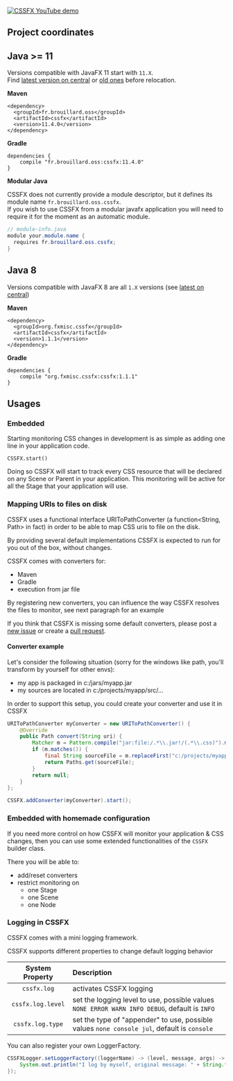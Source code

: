 [![CSSFX YouTube demo](http://img.youtube.com/vi/RELKg32xEWU/0.jpg)](http://www.youtube.com/watch?v=RELKg32xEWU)

## Project coordinates

## Java >= 11

Versions compatible with JavaFX 11 start with `11.X`.  
Find [latest version on central](https://search.maven.org/search?q=g:fr.brouillard.oss%20AND%20a:cssfx) or [old ones](https://search.maven.org/search?q=g:org.fxmisc.cssfx%20AND%20a:cssfx) before relocation.

__Maven__

```
<dependency>
  <groupId>fr.brouillard.oss</groupId>
  <artifactId>cssfx</artifactId>
  <version>11.4.0</version>
</dependency>
```

__Gradle__

```
dependencies {
    compile "fr.brouillard.oss:cssfx:11.4.0"
}
```
__Modular Java__

CSSFX does not currently provide a module descriptor, but it defines its module name `fr.brouillard.oss.cssfx`.  
If you wish to use CSSFX from a modular javafx application you will need to require it for the moment as an automatic module.
```java
// module-info.java 
module your.module.name {
  requires fr.brouillard.oss.cssfx;
}
```

## Java 8

Versions compatible with JavaFX 8 are all `1.X` versions (see [latest on central](https://search.maven.org/search?q=g:org.fxmisc.cssfx%20AND%20a:cssfx%20AND%20v:1.*))

__Maven__

```
<dependency>
  <groupId>org.fxmisc.cssfx</groupId>
  <artifactId>cssfx</artifactId>
  <version>1.1.1</version>
</dependency>
```

__Gradle__

```
dependencies {
    compile "org.fxmisc.cssfx:cssfx:1.1.1"
}
```

## Usages

### Embedded

Starting monitoring CSS changes in development is as simple as adding one line in your application code.

```
CSSFX.start()
```

Doing so CSSFX will start to track every CSS resource that will be declared on any Scene or Parent in your application. This monitoring will be active for all the Stage that your application will use.

### Mapping URIs to files on disk

CSSFX uses a functional interface URIToPathConverter (a function<String, Path> in fact) in order to be able to map CSS uris to file on the disk.

By providing several default implementations CSSFX is expected to run for you out of the box, without changes.

CSSFX comes with converters for:

- Maven
- Gradle
- execution from jar file

By registering new converters, you can influence the way CSSFX resolves the files to monitor, see next paragraph for an example

If you think that CSSFX is missing some default converters, please post a [new issue](https://github.com/McFoggy/cssfx/issues/new) or create a [pull request](https://github.com/McFoggy/cssfx/compare/).

#### Converter example

Let's consider the following situation (sorry for the windows like path, you'll transform by yourself for other envs):

* my app is packaged in c:/jars/myapp.jar
* my sources are located in c:/projects/myapp/src/...

In order to support this setup, you could create your converter and use it in CSSFX

```java
URIToPathConverter myConverter = new URIToPathConverter() {
    @Override
    public Path convert(String uri) {
        Matcher m = Pattern.compile("jar:file:/.*\\.jar!/(.*\\.css)").matcher(uri);
        if (m.matches()) {
            final String sourceFile = m.replaceFirst("c:/projects/myapp/src/$1").replace('/', '\\');
            return Paths.get(sourceFile);
        }
        return null;
    }
};

CSSFX.addConverter(myConverter).start();
```

### Embedded with homemade configuration

If you need more control on how CSSFX will monitor your application & CSS changes, then you can use some extended functionalities of the `CSSFX` builder class.

There you will be able to:

- add/reset converters
- restrict monitoring on
    - one Stage
    - one Scene
    - one Node
    
### Logging in CSSFX

CSSFX comes with a mini logging framework.

CSSFX supports different properties to change default logging behavior

| System Property | Description |
|:----------:|:------------------|
|`cssfx.log`|activates CSSFX logging|
|`cssfx.log.level`|set the logging level to use, possible values `NONE ERROR WARN INFO DEBUG`, default is `INFO`|
|`cssfx.log.type`|set the type of "appender" to use, possible values `none console jul`, default is `console` |

You can also register your own LoggerFactory.

```java
CSSFXLogger.setLoggerFactory((loggerName) -> (level, message, args) -> {
    System.out.println("I log by myself, original message: " + String.format(message, args));
});
```